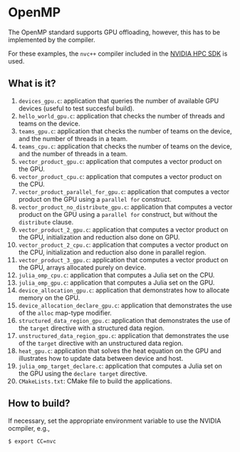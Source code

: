 # OpenMP

The OpenMP standard supports GPU offloading, however, this has
to be implemented by the compiler.

For these examples, the `nvc++` compiler included in the [NVIDIA
HPC SDK](https://developer.nvidia.com/hpc-sdk) is used.


## What is it?

1. `devices_gpu.c`: application that queries the number of available
   GPU devices (useful to test succesful build).
1. `hello_world_gpu.c`: application that checks the number of threads
   and teams on the device.
1. `teams_gpu.c`: application that checks the number of teams on the
   device, and the number of threads in a team.
1. `teams_cpu.c`: application that checks the number of teams on the
   device, and the number of threads in a team.
1. `vector_product_gpu.c`: application that computes a vector product
   on the GPU.
1. `vector_product_cpu.c`: application that computes a vector product
   on the CPU.
1. `vector_product_parallel_for_gpu.c`: application that computes a
   vector product on the GPU using a `parallel for` construct.
1. `vector_product_no_distribute_gpu.c`: application that computes a
   vector product on the GPU using a `parallel for` construct, but
   without the `distribute` clause.
1. `vector_product_2_gpu.c`: application that computes a vector product
   on the GPU, initialization and reduction also done on GPU.
1. `vector_product_2_cpu.c`: application that computes a vector product
   on the CPU, initialization and reduction also done in parallel region.
1. `vector_product_3_gpu.c`: application that computes a vector product
   on the GPU, arrays allocated purely on device.
1. `julia_omp_cpu.c`: application that computes a Julia set on the CPU.
1. `julia_omp_gpu.c`: application that computes a Julia set on the GPU.
1. `device_allocation_gpu.c`: application that demonstrates how to
   allocate memory on the GPU.
1. `device_allocation_declare_gpu.c`: application that demonstrates the
   use of the `alloc` map-type modifier.
1. `structured_data_region_gpu.c`: application that demonstrates
   the use of the `target` directive with a structured data region.
1. `unstructured_data_region_gpu.c`: application that demonstrates
   the use of the `target` directive with an unstructured data region.
1. `heat_gpu.c`: application that solves the heat equation on the GPU and
   illustrates how to update data between device and host.
1. `julia_omp_target_declare.c`: application that computes a Julia set
   on the GPU using the `declare target` directive.
1. `CMakeLists.txt`: CMake file to build the applications.


## How to build?

If necessary, set the appropriate environment variable to use the NVIDIA
ocmpiler, e.g.,
```bash
$ export CC=nvc
```
